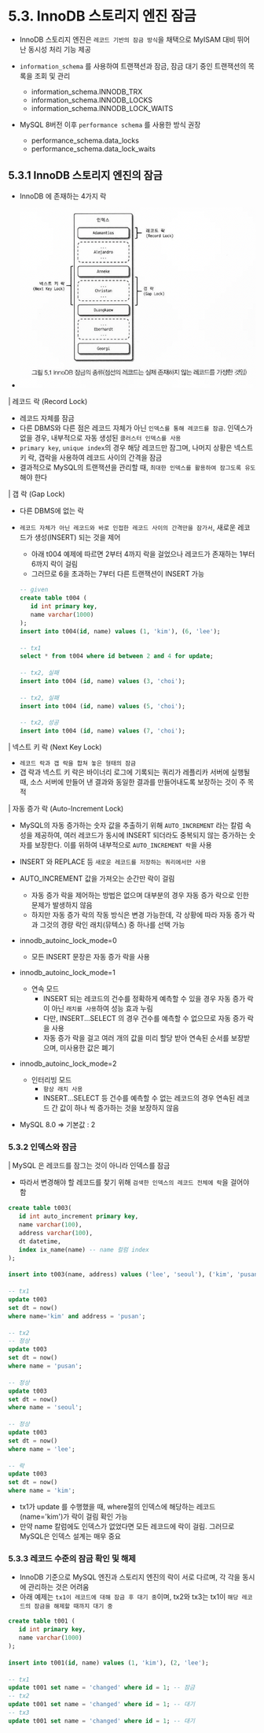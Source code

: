 # 5.3. InnoDB 스토리지 엔진 잠금

- InnoDB 스토리지 엔진은 `레코드 기반의 잠금 방식`을 채택으로 MyISAM 대비 뛰어난 동시성 처리 기능 제공
- `information_schema` 를 사용하여 트랜잭션과 잠금, 잠금 대기 중인 트랜잭션의 목록을 조회 및 관리
  - information_schema.INNODB_TRX
  - information_schema.INNODB_LOCKS
  - information_schema.INNODB_LOCK_WAITS

- MySQL 8버전 이후 `performance schema` 를 사용한 방식 권장
  - performance_schema.data_locks
  - performance_schema.data_lock_waits

## 5.3.1 InnoDB 스토리지 엔진의 잠금

- InnoDB 에 존재하는 4가지 락 

- ![img.png](../image/5.1.png)

| 레코드 락 (Record Lock) 

- 레코드 자체를 잠금
- 다른 DBMS와 다른 점은 레코드 자체가 아닌 `인덱스를 통해 레코드를 잠금`. 인덱스가 없을 경우, 내부적으로 자동 생성된 `클러스터 인덱스를 사용`
- `primary key`, `unique index`의 경우 해당 레코드만 잠그며, 나머지 상황은 넥스트 키 락, 갭락을 사용하여 레코드 사이의 간격을 잠금
- 결과적으로 MySQL의 트랜잭션을 관리할 때, `최대한 인덱스를 활용하여 잠그도록 유도`해야 한다

| 갭 락 (Gap Lock)

- 다른 DBMS에 없는 락
- `레코드 자체가 아닌 레코드와 바로 인접한 레코드 사이의 간격만을 잠가서`, 새로운 레코드가 생성(INSERT) 되는 것을 제어
  - 아래 t004 예제에 따르면 2부터 4까지 락을 걸었으나 레코드가 존재하는 1부터 6까지 락이 걸림
  - 그러므로 6을 초과하는 7부터 다른 트랜잭션이 INSERT 가능

  ````sql
  -- given
  create table t004 (
     id int primary key,
     name varchar(1000)
  );
  insert into t004(id, name) values (1, 'kim'), (6, 'lee');
  
  -- tx1
  select * from t004 where id between 2 and 4 for update;
  
  -- tx2, 실패
  insert into t004 (id, name) values (3, 'choi');
  
  -- tx2, 실패
  insert into t004 (id, name) values (5, 'choi');
  
  -- tx2, 성공
  insert into t004 (id, name) values (7, 'choi');
  ````

| 넥스트 키 락 (Next Key Lock)

- `레코드 락과 갭 락을 합쳐 놓은 형태의 잠금`
- 갭 락과 넥스트 키 락은 바이너리 로그에 기록되는 쿼리가 레플리카 서버에 실행될 때, 소스 서버에 만들어 낸 결과와 동일한 결과를 만들어내도록 보장하는 것이 주 목적

| 자동 증가 락 (Auto-Increment Lock)

- MySQL의 자동 증가하는 숫자 값을 추출하기 위해 `AUTO_INCREMENT` 라는 칼럼 속성을 제공하여, 여러 레코드가 동시에 INSERT 되더라도 중복되지 않는 증가하는 숫자를 보장한다. 이를 위하여 내부적으로 `AUTO_INCREMENT 락`을 사용
- INSERT 와 REPLACE 등 `새로운 레코드를 저장하는 쿼리에서만 사용`
- AUTO_INCREMENT 값을 가져오는 순간만 락이 걸림
  - 자동 증가 락을 제어하는 방법은 없으며 대부분의 경우 자동 증가 락으로 인한 문제가 발생하지 않음
  - 하지만 자동 증가 락의 작동 방식은 변경 가능한데, 각 상황에 따라 자동 증가 락과 그것의 경량 락인 래치(뮤텍스) 중 하나를 선택 가능

- innodb_autoinc_lock_mode=0
  - 모든 INSERT 문장은 자동 증가 락을 사용
- innodb_autoinc_lock_mode=1
  - 연속 모드
    - INSERT 되는 레코드의 건수를 정확하게 예측할 수 있을 경우 자동 증가 락이 아닌 `래치를 사용`하여 성능 효과 누림
    - 다만, INSERT...SELECT 의 경우 건수를 예측할 수 없으므로 자동 증가 락을 사용
    - 자동 증가 락을 걸고 여러 개의 값을 미리 할당 받아 연속된 순서를 보장받으며, 미사용한 값은 폐기
- innodb_autoinc_lock_mode=2
  - 인터리빙 모드 
    - `항상 래치 사용`
    - INSERT...SELECT 등 건수를 예측할 수 없는 레코드의 경우 연속된 레코드 간 값이 하나 씩 증가하는 것을 보장하지 않음 
- MySQL 8.0 => 기본값 : 2

### 5.3.2 인덱스와 잠금

| MySQL 은 레코드를 잠그는 것이 아니라 인덱스를 잠금

- 따라서 변경해야 할 레코드를 찾기 위해 `검색한 인덱스의 레코드 전체에 락`을 걸어야 함

````sql
create table t003(
   id int auto_increment primary key,
   name varchar(100),
   address varchar(100),
   dt datetime,
   index ix_name(name) -- name 컬럼 index 
);
    
insert into t003(name, address) values ('lee', 'seoul'), ('kim', 'pusan'), ('kim', 'seoul'), ('lee', 'pusan');

-- tx1
update t003
set dt = now()
where name='kim' and address = 'pusan';

-- tx2
-- 정상
update t003
set dt = now()
where name = 'pusan';

-- 정상
update t003
set dt = now()
where name = 'seoul';

-- 정상
update t003
set dt = now()
where name = 'lee';

-- 락
update t003
set dt = now()
where name = 'kim';
````

- tx1가 update 를 수행했을 때, where절의 인덱스에 해당하는 레코드(name='kim')가 락이 걸림 확인 가능
- 만약 name 칼럼에도 인덱스가 없었다면 모든 레코드에 락이 걸림. 그러므로 MySQL은 인덱스 설계는 매우 중요

### 5.3.3 레코드 수준의 잠금 확인 및 해제

- InnoDB 기준으로 MySQL 엔진과 스토리지 엔진의 락이 서로 다르며, 각 각을 동시에 관리하는 것은 어려움 
- 아래 예제는 `tx1이 레코드에 대해 잠금 후 대기 중`이며, tx2와 tx3는 tx1이 `해당 레코드의 잠금을 해제할 때까지 대기 중`

````sql
create table t001 (
   id int primary key,
   name varchar(1000)
);

insert into t001(id, name) values (1, 'kim'), (2, 'lee');

-- tx1
update t001 set name = 'changed' where id = 1; -- 잠금
-- tx2
update t001 set name = 'changed' where id = 1; -- 대기 
-- tx3
update t001 set name = 'changed' where id = 1; -- 대기
````